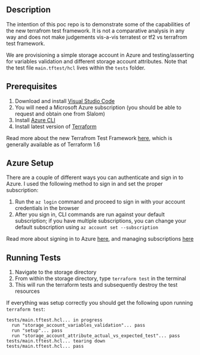 ## Description

The intention of this poc repo is to demonstrate some of the capabilities of the new terrafrom test framework.
It is not a comparative analysis in any way and does not make judgements vis-a-vis terratest or tf2 vs terrafrom test framework.

We are provisioning a simple storage account in Azure and testing/asserting for variables validation and different storage account attributes. 
Note that the test file `main.tftest/hcl` lives within the `tests` folder.

## Prerequisites

1. Download and install [Visual Studio Code](https://code.visualstudio.com/download)
2. You will need a Microsoft Azure subscription (you should be able to request and obtain one from Slalom)
3. Install [Azure CLI](https://learn.microsoft.com/en-us/cli/azure/install-azure-cli)
4. Install latest version of [Terraform](https://developer.hashicorp.com/terraform/tutorials/aws-get-started/install-cli)

Read more about the new Terrafrom Test Framework [here](https://www.hashicorp.com/blog/terraform-1-6-adds-a-test-framework-for-enhanced-code-validation), which is generally available as of Terraform 1.6


## Azure Setup

There are a couple of different ways you can authenticate and sign in to Azure. I used the following method to sign in and set the proper subscription:

1. Run the `az login` command and proceed to sign in with your account credentials in the browser
2. After you sign in, CLI commands are run against your default subscription; if you have multiple subscriptions, you can change your default subscription using `az account set --subscription`

Read more about signing in to Azure [here](https://learn.microsoft.com/en-us/cli/azure/authenticate-azure-cli), and managing subscriptions [here](https://learn.microsoft.com/en-us/cli/azure/manage-azure-subscriptions-azure-cli)

## Running Tests

1. Navigate to the storage directory
2. From within the storage directory, type `terraform test` in the terminal
3. This will run the terraform tests and subsequently destroy the test resources

If everything was setup correctly you should get the following upon running `terraform test`:

```
tests/main.tftest.hcl... in progress
  run "storage_account_variables_validation"... pass
  run "setup"... pass
  run "storage_account_attribute_actual_vs_expected_test"... pass
tests/main.tftest.hcl... tearing down
tests/main.tftest.hcl... pass
```
